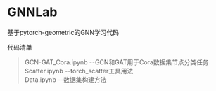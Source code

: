 # GNNLab
基于pytorch-geometric的GNN学习代码

代码清单
> GCN-GAT_Cora.ipynb --GCN和GAT用于Cora数据集节点分类任务  \
> Scatter.ipynb --torch_scatter工具用法 \
> Data.ipynb --数据集构建方法
